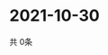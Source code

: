 # 2021-10-30
  共 0条

  <!-- BEGIN -->
  <!-- 最后更新时间Sat Oct 30 2021 23:02:57 GMT+0000 (Coordinated Universal Time) -->
  
  <!-- END -->
  
  